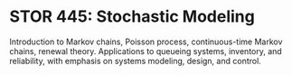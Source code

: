 # STOR 445: Stochastic Modeling

Introduction to Markov chains, Poisson process, continuous-time Markov chains, renewal theory. Applications to queueing systems, inventory, and reliability, with emphasis on systems modeling, design, and control.